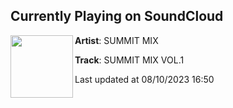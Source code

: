 ## Currently Playing on SoundCloud

[<img align="left" width="100" src="https://i1.sndcdn.com/artworks-tLmMp5OyeGejp0k6-A1FC5Q-t500x500.jpg">](https://soundcloud.com/summitmix/summit-mix-vol1)

**Artist**: SUMMIT MIX 

**Track**: SUMMIT MIX VOL.1

Last updated at 08/10/2023 16:50
